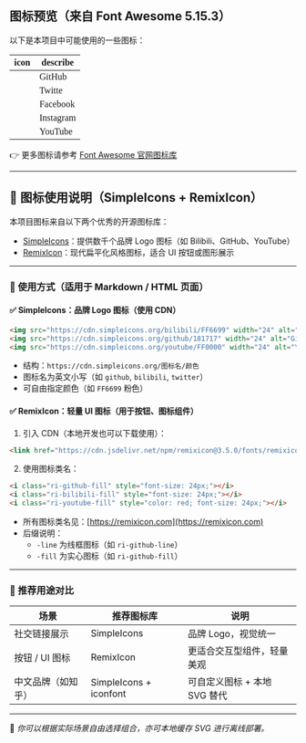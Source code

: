 ## 图标预览（来自 Font Awesome 5.15.3）

以下是本项目中可能使用的一些图标：

<span style="font-family: 'Font Awesome 5 Brands'; font-size: 24px;">

| icon                              | describe  |
| --------------------------------- | --------- |
| <i class="fab fa-github"></i>     | GitHub    |
| <i class="fab fa-twitter"></i>    | Twitte    |
| <i class="fab fa-facebook-f"></i> | Facebook  |
| <i class="fab fa-instagram"></i>  | Instagram |
| <i class="fab fa-youtube"></i>    | YouTube   |

</span>

👉 更多图标请参考 [Font Awesome 官网图标库](https://fontawesome.com/v5/search)

---

## 🎨 图标使用说明（SimpleIcons + RemixIcon）

本项目图标来自以下两个优秀的开源图标库：

- [SimpleIcons](https://simpleicons.org)：提供数千个品牌 Logo 图标（如 Bilibili、GitHub、YouTube）
- [RemixIcon](https://remixicon.com)：现代扁平化风格图标，适合 UI 按钮或图形展示

---

### 🔧 使用方式（适用于 Markdown / HTML 页面）

#### ✅ SimpleIcons：品牌 Logo 图标（使用 CDN）

```html
<img src="https://cdn.simpleicons.org/bilibili/FF6699" width="24" alt="Bilibili" />
<img src="https://cdn.simpleicons.org/github/181717" width="24" alt="GitHub" />
<img src="https://cdn.simpleicons.org/youtube/FF0000" width="24" alt="YouTube" />
```

- 结构：`https://cdn.simpleicons.org/图标名/颜色`
- 图标名为英文小写（如 `github`, `bilibili`, `twitter`）
- 可自由指定颜色（如 `FF6699` 粉色）

#### ✅ RemixIcon：轻量 UI 图标（用于按钮、图标组件）

1. 引入 CDN（本地开发也可以下载使用）：

```html
<link href="https://cdn.jsdelivr.net/npm/remixicon@3.5.0/fonts/remixicon.css" rel="stylesheet">
```

2. 使用图标类名：

```html
<i class="ri-github-fill" style="font-size: 24px;"></i>
<i class="ri-bilibili-fill" style="font-size: 24px;"></i>
<i class="ri-youtube-fill" style="color: red; font-size: 24px;"></i>
```

- 所有图标类名见：[https://remixicon.com](https://remixicon.com)
- 后缀说明：
  - `-line` 为线框图标（如 `ri-github-line`）
  - `-fill` 为实心图标（如 `ri-github-fill`）

---

### 🧩 推荐用途对比

| 场景           | 推荐图标库     | 说明                          |
|----------------|----------------|-------------------------------|
| 社交链接展示   | SimpleIcons     | 品牌 Logo，视觉统一           |
| 按钮 / UI 图标 | RemixIcon       | 更适合交互型组件，轻量美观     |
| 中文品牌（如知乎） | SimpleIcons + iconfont | 可自定义图标 + 本地 SVG 替代 |

---

🎯 *你可以根据实际场景自由选择组合，亦可本地缓存 SVG 进行离线部署。*

